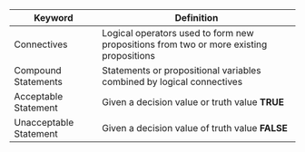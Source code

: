 | **Keyword**            | **Definition**                                                                         |
| ---------------------- | -------------------------------------------------------------------------------------- |
| Connectives            | Logical operators used to form new propositions from two or more existing propositions |
| Compound Statements    | Statements or propositional variables combined by logical connectives                  |
| Acceptable Statement   | Given a decision value or truth value **TRUE**                                         |
| Unacceptable Statement | Given a decision value of truth value **FALSE**                                                                                       |
